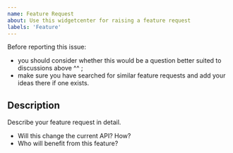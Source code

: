 ```yaml
---
name: Feature Request
about: Use this widgetcenter for raising a feature request
labels: 'Feature'
---
```


Before reporting this issue:

- you should consider whether this would be a question better suited to discussions above ^^ ;
- make sure you have searched for similar feature requests and add your ideas there if one exists.


## Description

Describe your feature request in detail. 

- Will this change the current API? How?
- Who will benefit from this feature?

